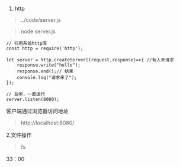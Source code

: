 1. http

> ../code/server.js

> node server.js 

```node js
// 引用系统http库
const http = require('http');

let server = http.createServer((request,response)=>{ //有人来请求
    response.write("hello");
    response.end();// 结束
    console.log("请求来了");
});

// 监听，一直运行
server.listen(8080);
```

客户端通过浏览器访问地址

> http://localhost:8080/

2.文件操作

> fs

33：00

